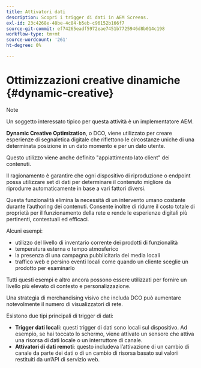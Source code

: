 ```yaml
---
title: Attivatori dati
description: Scopri i trigger di dati in AEM Screens.
exl-id: 23c4268e-48be-4c84-b5eb-c96152b166f7
source-git-commit: ef74265eadf5972eae7451b7725946d8b014c198
workflow-type: tm+mt
source-wordcount: '261'
ht-degree: 0%

---
```


# Ottimizzazioni creative dinamiche {#dynamic-creative}

>[!NOTE]
>
>Un soggetto interessato tipico per questa attività è un implementatore AEM.

**Dynamic Creative Optimization**, o DCO, viene utilizzato per creare esperienze di segnaletica digitale che riflettono le circostanze uniche di una determinata posizione in un dato momento e per un dato utente.

Questo utilizzo viene anche definito &quot;appiattimento lato client&quot; dei contenuti.

Il ragionamento è garantire che ogni dispositivo di riproduzione o endpoint possa utilizzare set di dati per determinare il contenuto migliore da riprodurre automaticamente in base a vari fattori diversi.

Questa funzionalità elimina la necessità di un intervento umano costante durante l’authoring dei contenuti. Consente inoltre di ridurre il costo totale di proprietà per il funzionamento della rete e rende le esperienze digitali più pertinenti, contestuali ed efficaci.

Alcuni esempi:

* utilizzo del livello di inventario corrente dei prodotti di funzionalità
* temperatura esterna o tempo atmosferico
* la presenza di una campagna pubblicitaria dei media locali
* traffico web e persino eventi locali come quando un cliente sceglie un prodotto per esaminarlo

Tutti questi esempi e altro ancora possono essere utilizzati per fornire un livello più elevato di contesto e personalizzazione.

Una strategia di merchandising visivo che includa DCO può aumentare notevolmente il numero di visualizzatori di rete.

Esistono due tipi principali di trigger di dati:

* **Trigger dati locali**: questi trigger di dati sono locali sul dispositivo. Ad esempio, se hai toccato lo schermo, viene attivato un sensore che attiva una risorsa di dati locale o un interruttore di canale.
* **Attivatori di dati remoti**: questo includeva l’attivazione di un cambio di canale da parte dei dati o di un cambio di risorsa basato sui valori restituiti da un’API di servizio web.
